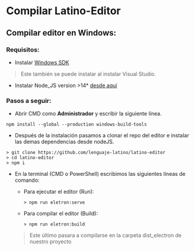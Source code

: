 # Compilar Latino-Editor

## Compilar editor en Windows:

### Requisitos:

* Instalar [Windows SDK](https://developer.microsoft.com/en-us/windows/downloads/windows-10-sdk)
> Este también se puede instalar al instalar Visual Studio.

* Instalar Node_JS version >14*  [desde aquí](https://nodejs.org/en/)

### Pasos a seguir:

* Abrir CMD como **Administrador** y escribir la siguiente línea.
```
npm install --global --production windows-build-tools
```
* Después de la instalación pasamos a clonar el repo del editor e instalar las demas dependencias desde nodeJS.
```
> git clone https://github.com/lenguaje-latino/latino-editor
> cd latino-editor
> npm i
```
* En la terminal (CMD o PowerShell) escribimos las siguientes líneas de comando:

    * Para ejecutar el editor (Run):
        ```
        > npm run eletron:serve
        ```

    * Para compilar el editor (Build):
        ```
        > npm run eletron:build
        ```
    > Este último pasara a compilarse en la carpeta dist_electron de nuestro proyecto